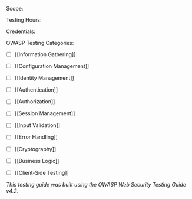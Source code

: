 Scope:


Testing Hours:


Credentials:


OWASP Testing Categories:
- [ ] [[Information Gathering]]
- [ ] [[Configuration Management]]
- [ ] [[Identity Management]]
- [ ] [[Authentication]]
- [ ] [[Authorization]]
- [ ] [[Session Management]]
- [ ] [[Input Validation]]
- [ ] [[Error Handling]]
- [ ] [[Cryptography]]
- [ ] [[Business Logic]]
- [ ] [[Client-Side Testing]]



*This testing guide was built using the OWASP Web Security Testing Guide v4.2.*